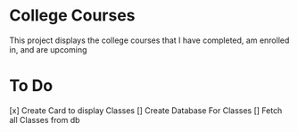 # College Courses

This project displays the college courses that I have completed, am enrolled in, and are upcoming

# To Do
[x] Create Card to display Classes
[] Create Database For Classes
[] Fetch all Classes from db 
